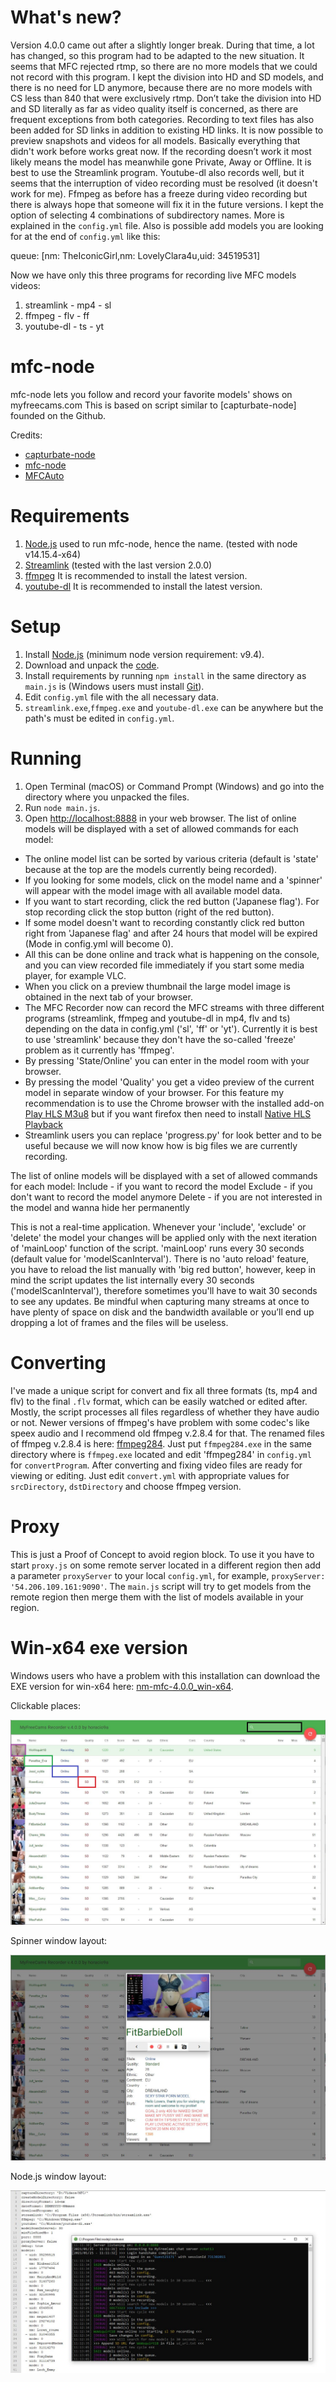 What's new?
===========
Version 4.0.0 came out after a slightly longer break. During that time, a lot has changed, so this program had to be adapted to the new situation. 
It seems that MFC rejected rtmp, so there are no more models that we could not record with this program. 
I kept the division into HD and SD models, and there is no need for LD anymore, because there are no more models with CS less than 840 that were exclusively rtmp. 
Don’t take the division into HD and SD literally as far as video quality itself is concerned, as there are frequent exceptions from both categories. 
Recording to text files has also been added for SD links in addition to existing HD links. It is now possible to preview snapshots and videos for all models. 
Basically everything that didn't work before works great now. If the recording doesn’t work it most likely means the model has meanwhile gone Private, Away or Offline. 
It is best to use the Streamlink program. Youtube-dl also records well, but it seems that the interruption of video recording must be resolved (it doesn't work for me). 
Ffmpeg as before has a freeze during video recording but there is always hope that someone will fix it in the future versions.
I kept the option of selecting 4 combinations of subdirectory names. More is explained in the `config.yml` file. Also is possible add models you are looking for at the end of `config.yml` like this:

queue: [nm: TheIconicGirl,nm: LovelyClara4u,uid: 34519531]

Now we have only this three programs for recording live MFC models videos:

1. streamlink - mp4 - sl
2. ffmpeg     - flv - ff
3. youtube-dl - ts  - yt

mfc-node
========
mfc-node lets you follow and record your favorite models' shows on myfreecams.com
This is based on script similar to [capturbate-node] founded on the Github.

Credits:
* [capturbate-node](https://github.com/SN4T14/capturebate-node)
* [mfc-node](https://github.com/sstativa/mfc-node)
* [MFCAuto](https://github.com/ZombieAlex/MFCAuto)

Requirements
============
1. [Node.js](https://nodejs.org/download/release/) used to run mfc-node, hence the name. (tested with node v14.15.4-x64)
2. [Streamlink](https://github.com/streamlink/streamlink/releases) (tested with the last version 2.0.0)
3. [ffmpeg](https://www.videohelp.com/software/ffmpeg) It is recommended to install the latest version.
4. [youtube-dl](https://github.com/ytdl-org/youtube-dl/releases/) It is recommended to install the latest version.

Setup
=====
1. Install [Node.js](https://nodejs.org/download/) (minimum node version requirement: v9.4).
2. Download and unpack the [code](https://codeload.github.com/horacio9a/mfc-node/zip/v2).
3. Install requirements by running `npm install` in the same directory as `main.js` is (Windows users must install [Git](https://git-for-windows.en.lo4d.com/download)).
4. Edit `config.yml` file with the all necessary data.
5. `streamlink.exe`,`ffmpeg.exe` and `youtube-dl.exe` can be anywhere but the path's must be edited in `config.yml`.

Running
=======
1. Open Terminal (macOS) or Command Prompt (Windows) and go into the directory where you unpacked the files.
2. Run `node main.js`.
3. Open [http://localhost:8888](http://localhost:8888) in your web browser. The list of online models will be displayed with a set of allowed commands for each model:


- The online model list can be sorted by various criteria (default is 'state' because at the top are the models currently being recorded).
- If you looking for some models, click on the model name and a 'spinner' will appear with the model image with all available model data.
- If you want to start recording, click the red button ('Japanese flag'). For stop recording click the stop button (right of the red button).
- If some model doesn't want to recording constantly click red button right from 'Japanese flag' and after 24 hours that model will be expired (Mode in config.yml will become 0).
- All this can be done online and track what is happening on the console, and you can view recorded file immediately if you start some media player, for example VLC.
- When you click on a preview thumbnail the large model image is obtained in the next tab of your browser.
- The MFC Recorder now can record the MFC streams with three different programs (streamlink, ffmpeg and youtube-dl in mp4, flv and ts) depending on the data in config.yml ('sl', 'ff' or 'yt'). Currently it is best to use 'streamlink' because they don't have the so-called 'freeze' problem as it currently has 'ffmpeg'.
- By pressing 'State/Online' you can enter in the model room with your browser.
- By pressing the model 'Quality' you get a video preview of the current model in separate window of your browser. For this feature my recommendation is to use the Chrome browser with the installed add-on [Play HLS M3u8](https://chrome.google.com/webstore/detail/play-hls-m3u8/ckblfoghkjhaclegefojbgllenffajdc/related) but if you want firefox then need to install [Native HLS Playback](https://addons.mozilla.org/en-US/firefox/addon/native_hls_playback/)
- Streamlink users you can replace 'progress.py' for look better and to be useful because we will now know how is big files we are currently recording.

The list of online models will be displayed with a set of allowed commands for each model:
	Include - if you want to record the model
	Exclude - if you don't want to record the model anymore
	Delete - if you are not interested in the model and wanna hide her permanently

This is not a real-time application. Whenever your 'include', 'exclude' or 'delete' the model your changes will be applied only with the next iteration of 'mainLoop' function of the script. 'mainLoop' runs every 30 seconds (default value for 'modelScanInterval').
There is no 'auto reload' feature, you have to reload the list manually with 'big red button', however, keep in mind the script updates the list internally every 30 seconds ('modelScanInterval'), therefore sometimes you'll have to wait 30 seconds to see any updates.
Be mindful when capturing many streams at once to have plenty of space on disk and the bandwidth available or you’ll end up dropping a lot of frames and the files will be useless.

Converting
===========
I've made a unique script for convert and fix all three formats (ts, mp4 and flv) to the final `.flv` format, which can be easily watched or edited after. Mostly, the script processes all files regardless of whether they have audio or not. Newer versions of ffmpeg's have problem with some codec's like speex audio and I recommend old ffmpeg v.2.8.4 for that. The renamed files of ffmpeg v.2.8.4 is here: [ffmpeg284](https://www.mediafire.com/file/o9wifql28cx2qqh/ffmpeg-2.8.4-win32.rar/file). Just put `ffmpeg284.exe` in the same directory where is `ffmpeg.exe` located and edit 'ffmpeg284' in `config.yml` for `convertProgram`. After converting and fixing video files are ready for viewing or editing. Just edit `convert.yml` with appropriate values for `srcDirectory`, `dstDirectory` and choose ffmpeg version.

Proxy
=====
This is just a Proof of Concept to avoid region block.
To use it you have to start `proxy.js` on some remote server located in a different region then add a parameter `proxyServer` to your local `config.yml`, for example, `proxyServer: '54.206.109.161:9090'`.
The `main.js` script will try to get models from the remote region then merge them with the list of models available in your region.

Win-x64 exe version
===================
Windows users who have a problem with this installation can download the EXE version for win-x64 here: [nm-mfc-4.0.0_win-x64](https://www.mediafire.com/file/xicjuj3u8qynzlg/nm-mfc-4.0.0_win-x64.rar/file).

Clickable places:

![alt screenshot](./Screenshot_0.jpg)

Spinner window layout:

![alt screenshot](./Screenshot_1.jpg)

Node.js window layout:

![alt screenshot](./Screenshot_2.jpg)
